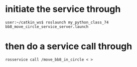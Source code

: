 # initiate the service through
```
user:~/catkin_ws$ roslaunch my_python_class_74 bb8_move_circle_service_server.launch
```

# then do a service call through
```
rosservice call /move_bb8_in_circle < >